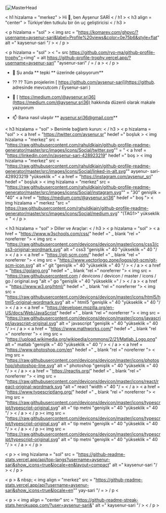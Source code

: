  [![MasterHead](https://www.google.com/search?q=business-management-linkedin-background-1024x256&sca_esv=558423985&tbm=isch&sxsrf=AB5stBhSUxGzl1G709NL7vBRPB0yY6vt4w:1692469645107&source=lnms&sa=X&ved=2ahUKEwjPgvXfrOmAAxUVSvEDHfb-A9MQ_AUoAXoECAEQAw&biw=1366&bih=629&dpr=1#imgrc=04Y0lDx8L371EM)

< h1 hizalama = "merkez" > Hi 👋, ben Ayşenur SARİ < / h1 >
< h3 align = "center" > Türkiye'den tutkulu bir ön uç geliştiricisi < / h3 >

< p hizalama = "sol" > < img src = "https://komarev.com/ghpvc/?username=aysenur-sari&label=Profile%20views&color=0e75b6&style=flat" alt =" kaysenur-sari "/ > < / p >

< p hizalama = "sol" > < "= src https://github.com/ryo-ma/github-profile-trophy"><img" = alt https://github-profile-trophy.vercel.app/?username=aysenur-sari" "aysenur-sari" / = / a > < / p >

- 🔭 Şu anda ** tepki ** üzerinde çalışıyorum**

- ⁇ ⁇ Tüm projelerim [ https://github.com/aysenur-sari](https://github. adresinde mevcutcom / Eysenur-sari )

- 📝 [ https://medium.com/@aysenur.sri36](https://medium.com/@aysenur.sri36) hakkında düzenli olarak makale yazıyorum

- 📫 Bana nasıl ulaşılır ** aysenur.sri36@gmail.com**

< h3 hizalama = "sol" > Benimle bağlantı kurun: < / h3 >
< p hizalama = "sol" >
< a href = "https://twitter.com/aysenur.sr" hedef =" boşluk > < img hizalama = "merkez" src = "https://raw.githubusercontent.com/rahuldkjain/github-profile-readme-generator/master/src/images/icons/Social/twitter.svg"" = "
< a href = "https://linkedin.com/in/ayşenur-sari-428923219" hedef =" boş > < img hizalama = "merkez" src = "https://raw.githubusercontent.com/rahuldkjain/github-profile-readme-generator/master/src/images/icons/Social/linked-in-alt.svg"" ayşenur- sari-428923219 "yükseklik ="
< a href = "https://instagram.com/aysenur_sri" hedef =" boşluk > < img hizalama = "merkez" src = "https://raw.githubusercontent.com/rahuldkjain/github-profile-readme-generator/master/src/images/icons/Social/instagram.svg"" = "30" genişlik = "40"
< a href = "https://medium.com/@aysenur.sri36" hedef =" boş "> < img hizalama =" merkez "src =" https://raw.githubusercontent.com/rahuldkjain/github-profile-readme-generator/master/src/images/icons/Social/medium.svg" "(TAG1>" yükseklik = "
< / p >

< h3 hizalama = "sol" > Diller ve Araçlar: < / h3 >
< p hizalama = "sol" > < a href = "https://www.w3schools.com/css/" hedef =" _ blank "rel =" noreferrer "> < img src = "https://raw.githubusercontent.com/devicons/devicon/master/icons/css3/css3-original-wordmark.svg" alt =" css3 "genişlik =" 40 "yükseklik =" 40 "/ > < / a > < a href = "https://git-scm.com/" hedef =" _ blank "rel =" noreferrer "> < img src = "https://www.vectorlogo.zone/logos/git-scm/git-scm-icon.svg" alt =" git "genişlik =" 40 "yükseklik =" 40 "/ > < / a > < a href = "https://golang.org" hedef =" _ blank "rel =" noreferrer "> < img src = "https://raw.githubusercontent.com / devicons / devicon / master / icons / go / original.svg "alt =" go "genişlik =" 40 "yükseklik =" / > < / a > < a href = "https://www.w3.org/html/" hedef =" _ blank "rel =" noreferrer "> < img src = "https://raw.githubusercontent.com/devicons/devicon/master/icons/html5/html5-original-wordmark.svg" alt =" html5 "genişlik =" 40 "yükseklik =" 40 "/ > < / a > < a href = "https://developer.mozilla.org/en-US/docs/Web/JavaScript" hedef =" _ blank "rel =" noreferrer "> < img src = "https://raw.githubusercontent.com/devicons/devicon/master/icons/javascript/javascript-original.svg" alt =" javascript "genişlik =" 40 "yükseklik =" 40 "/ >< / a > < a href = "https://www.mathworks.com/" hedef =" _ blank "rel =" noreferrer "> < img src = "https://upload.wikimedia.org/wikipedia/commons/2/21/Matlab_Logo.png" alt =" matlab "genişlik =" 40 "yükseklik =" 40 "/ > < / a > < a href = "https://www.photoshop.com/en" hedef =" _ blank "rel =" noreferrer "> < img src = "https://raw.githubusercontent.com/devicons/devicon/master/icons/photoshop/photoshop-line.svg" alt =" photoshop "genişlik =" 40 "yükseklik =" 40 "/ > < / a > < a href = "https://reactjs.org/" hedef =" _ blank "rel =" noreferrer "> < img src = "https://raw.githubusercontent.com/devicons/devicon/master/icons/react/react-original-wordmark.svg "alt =" react "width =" 40 "/ = < / a > < a href = "https://www.typescriptlang.org/" hedef =" _ blank "rel =" noreferrer "> < img src = "https://raw.githubusercontent.com/devicons/devicon/master/icons/typescript/typescript-original.svg" alt =" tip metni "genişlik =" 40 "yükseklik =" 40 "/ > < / a > < / p >< img src = "https://raw.githubusercontent.com/devicons/devicon/master/icons/typescript/typescript-original.svg" alt =" tip metni "genişlik =" 40 "yükseklik =" 40 "/ > < / a > < / p >< img src = "https://raw.githubusercontent.com/devicons/devicon/master/icons/typescript/typescript-original.svg" alt =" tip metni "genişlik =" 40 "yükseklik =" 40 "/ > < / a > < / p >

< p > < img hizalama = "sol" src = "https://github-readme-stats.vercel.app/api/top-langs?username=aysenur-sari&show_icons=true&locale=en&layout=compact" alt =" kaysenur-sari "/ > < / p >

< p > & nbsp; < img align = "merkez" src = "https://github-readme-stats.vercel.app/api?username=aysenur-sari&show_icons=true&locale=en"" yay-sari "/ = > / p <

< p > < img align = "center" src = "https://github-readme-streak-stats.herokuapp.com/?user=aysenur-sari&" alt =" kaysenur-sari "/ > < / p >
